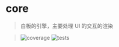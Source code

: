 # core

> 白板的引擎，主要处理 UI 的交互的渲染

> ![coverage](https://img.shields.io/endpoint?url=https://think-freely-core.vercel.app/core-shields-cover-report.json&style=flat-square) ![tests](https://img.shields.io/endpoint?url=https://think-freely-core.vercel.app/core-shields-tests-report.json&style=flat-square)
